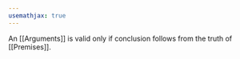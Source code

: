 ```yaml
---
usemathjax: true
---
```


An [[Arguments]] is valid only if conclusion follows from the truth of [[Premises]].